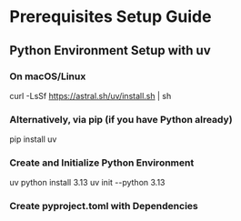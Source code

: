 # Prerequisites Setup Guide

## Python Environment Setup with uv
### On macOS/Linux
curl -LsSf https://astral.sh/uv/install.sh | sh

### Alternatively, via pip (if you have Python already)
pip install uv

### Create and Initialize Python Environment
uv python install 3.13
uv init --python 3.13

### Create pyproject.toml with Dependencies


